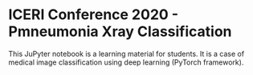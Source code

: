 # ICERI Conference 2020 - Pmneumonia Xray Classification
This JuPyter notebook is a learning material for students. It is a case of medical image classification using deep learning (PyTorch framework). 
